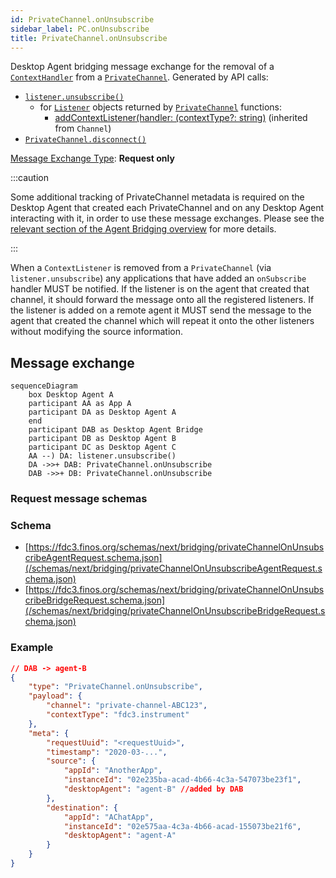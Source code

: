 ```yaml
---
id: PrivateChannel.onUnsubscribe
sidebar_label: PC.onUnsubscribe
title: PrivateChannel.onUnsubscribe
---
```


Desktop Agent bridging message exchange for the removal of a [`ContextHandler`](../../api/ref/Types#contexthandler) from a [`PrivateChannel`](../../api/ref/PrivateChannel). Generated by API calls:

- [`listener.unsubscribe()`](../../api/ref/Types#listener)
  - for [`Listener`](../../api/ref/Types#listener) objects returned by [`PrivateChannel`](../../api/ref/PrivateChannel) functions:
    - [addContextListener(handler: (contextType?: string)](../../api/ref/Channel#addcontextlistener) (inherited from `Channel`)
- [`PrivateChannel.disconnect()`](../../api/ref/PrivateChannel#disconnect)

[Message Exchange Type](../spec#individual-message-exchanges): **Request only**

:::caution

Some additional tracking of PrivateChannel metadata is required on the Desktop Agent that created each PrivateChannel and on any Desktop Agent interacting with it, in order to use these message exchanges. Please see the [relevant section of the Agent Bridging overview](../spec#privatechannels) for more details.

:::

When a `ContextListener` is removed from a `PrivateChannel` (via `listener.unsubscribe`) any applications that have added an `onSubscribe` handler MUST be notified. If the listener is on the agent that created that channel, it should forward the message onto all the registered listeners. If the listener is added on a remote agent it MUST send the message to the agent that created the channel which will repeat it onto the other listeners without modifying the source information.

## Message exchange

```mermaid
sequenceDiagram
    box Desktop Agent A
    participant AA as App A
    participant DA as Desktop Agent A
    end
    participant DAB as Desktop Agent Bridge
    participant DB as Desktop Agent B
    participant DC as Desktop Agent C
    AA --) DA: listener.unsubscribe()
    DA ->>+ DAB: PrivateChannel.onUnsubscribe
    DAB ->>+ DB: PrivateChannel.onUnsubscribe
```

### Request message schemas

### Schema

- [https://fdc3.finos.org/schemas/next/bridging/privateChannelOnUnsubscribeAgentRequest.schema.json](/schemas/next/bridging/privateChannelOnUnsubscribeAgentRequest.schema.json)
- [https://fdc3.finos.org/schemas/next/bridging/privateChannelOnUnsubscribeBridgeRequest.schema.json](/schemas/next/bridging/privateChannelOnUnsubscribeBridgeRequest.schema.json)

### Example

```json
// DAB -> agent-B
{
    "type": "PrivateChannel.onUnsubscribe",
    "payload": {
        "channel": "private-channel-ABC123",
        "contextType": "fdc3.instrument"
    },
    "meta": {
        "requestUuid": "<requestUuid>",
        "timestamp": "2020-03-...",
        "source": {
            "appId": "AnotherApp",
            "instanceId": "02e235ba-acad-4b66-4c3a-547073be23f1",
            "desktopAgent": "agent-B" //added by DAB
        },
        "destination": {
            "appId": "AChatApp",
            "instanceId": "02e575aa-4c3a-4b66-acad-155073be21f6",
            "desktopAgent": "agent-A"
        }
    }
}
```
